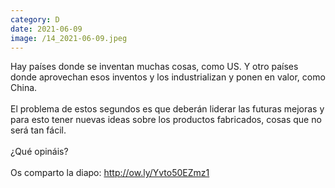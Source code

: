 ```yaml
--- 
category: D 
date: 2021-06-09 
image: /14_2021-06-09.jpeg 
--- 
```


Hay países donde se inventan muchas cosas, como US. Y otro países donde aprovechan esos inventos y los industrializan y ponen en valor, como China.<br><br>El problema de estos segundos es que deberán liderar las futuras mejoras y para esto tener nuevas ideas sobre los productos fabricados, cosas que no será tan fácil. <br><br>¿Qué opináis?<br><br>Os comparto la diapo: http://ow.ly/Yvto50EZmz1